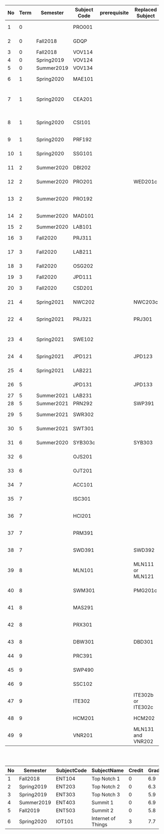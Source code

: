 <Table class='table table-hover'><thead class='thead-inverse'><tr><th  style='width:10px'>No</th><th  style='width:15px'>Term</th><th style='width:80px'>Semester</th><th style='width:60px'>Subject Code</th><th style='width:60px'>prerequisite</th><th style='width:80px'>Replaced Subject</th><th>Subject Name</th><th  style='width:10px'>Credit</th><th style='width:20px'>Grade</th><th style='width:80px'>Status</th></tr></thead>  <tbody><tr><td>1</td><td>0</td><td></td><td style='width:60px'>PRO001</td><td style='width:60px'></td><td><span class='label label-warning'></span></td><td>Programming with Alice</td><td></td><td> </td><td><span class='label label-default'>Not started</span></td></tr><tr><td>2</td><td>0</td><td>Fall2018</td><td>GDQP</td><td style='width:60px'></td><td></td><td>Military Education</td><td>0</td><td><span class='label label-primary'>6.5</span></td><td><span class='label label-success'>Passed</span></td></tr><tr><td>3</td><td>0</td><td>Fall2018</td><td>VOV114</td><td style='width:60px'></td><td></td><td>Vovinam 1_2</td><td>2</td><td><span class='label label-primary'>10</span></td><td><span class='label label-success'>Passed</span></td></tr><tr><td>4</td><td>0</td><td>Spring2019</td><td>VOV124</td><td style='width:60px'></td><td></td><td>Vovinam 3_4</td><td>2</td><td><span class='label label-primary'>9.2</span></td><td><span class='label label-success'>Passed</span></td></tr><tr><td>5</td><td>0</td><td>Summer2019</td><td>VOV134</td><td style='width:60px'></td><td></td><td>Vovinam 5_6</td><td>2</td><td><span class='label label-primary'>6</span></td><td><span class='label label-success'>Passed</span></td></tr><tr><td>6</td><td>1</td><td>Spring2020</td><td>MAE101</td><td style='width:60px'></td><td></td><td>Mathematics for Engineering</td><td>3</td><td><span class='label label-primary'>6.7</span></td><td><span class='label label-success'>Passed</span></td></tr><tr><td>7</td><td>1</td><td>Spring2020</td><td>CEA201</td><td style='width:60px'></td><td></td><td>Computer Organization and Architecture</td><td>3</td><td><span class='label label-primary'>7.6</span></td><td><span class='label label-success'>Passed</span></td></tr><tr><td>8</td><td>1</td><td>Spring2020</td><td>CSI101</td><td style='width:60px'></td><td></td><td>Connecting to Computer Science</td><td>3</td><td><span class='label label-primary'>8.6</span></td><td><span class='label label-success'>Passed</span></td></tr><tr><td>9</td><td>1</td><td>Spring2020</td><td>PRF192</td><td style='width:60px'></td><td></td><td>Programming Fundamentals</td><td>3</td><td><span class='label label-primary'>8.5</span></td><td><span class='label label-success'>Passed</span></td></tr><tr><td>10</td><td>1</td><td>Spring2020</td><td>SSG101</td><td style='width:60px'></td><td></td><td>Working in Group Skills</td><td>3</td><td><span class='label label-primary'>7.4</span></td><td><span class='label label-success'>Passed</span></td></tr><tr><td>11</td><td>2</td><td>Summer2020</td><td>DBI202</td><td style='width:60px'></td><td></td><td>Databases Systems</td><td>3</td><td><span class='label label-primary'>6.8</span></td><td><span class='label label-success'>Passed</span></td></tr><tr><td>12</td><td>2</td><td>Summer2020</td><td>PRO201</td><td style='width:60px'></td><td>WED201c</td><td>Front-end Web Development</td><td>3</td><td><span class='label label-primary'>9.4</span></td><td><span class='label label-success'>Passed</span></td></tr><tr><td>13</td><td>2</td><td>Summer2020</td><td>PRO192</td><td style='width:60px'></td><td></td><td>Object-Oriented Programming</td><td>3</td><td><span class='label label-primary'>8.2</span></td><td><span class='label label-success'>Passed</span></td></tr><tr><td>14</td><td>2</td><td>Summer2020</td><td>MAD101</td><td style='width:60px'></td><td></td><td>Discrete mathematics</td><td>3</td><td><span class='label label-primary'>7.9</span></td><td><span class='label label-success'>Passed</span></td></tr><tr><td>15</td><td>2</td><td>Summer2020</td><td>LAB101</td><td style='width:60px'></td><td></td><td>C Lab</td><td>3</td><td><span class='label label-primary'></span></td><td><span class='label label-success'>Passed</span></td></tr><tr><td>16</td><td>3</td><td>Fall2020</td><td>PRJ311</td><td style='width:60px'></td><td></td><td>Desktop Java Applications</td><td>3</td><td><span class='label label-primary'>9</span></td><td><span class='label label-success'>Passed</span></td></tr><tr><td>17</td><td>3</td><td>Fall2020</td><td>LAB211</td><td style='width:60px'></td><td></td><td>OOP with Java Lab</td><td>3</td><td><span class='label label-primary'>0</span></td><td><span class='label label-success'>Passed</span></td></tr><tr><td>18</td><td>3</td><td>Fall2020</td><td>OSG202</td><td style='width:60px'></td><td></td><td>Operating Systems</td><td>3</td><td><span class='label label-primary'>6.9</span></td><td><span class='label label-success'>Passed</span></td></tr><tr><td>19</td><td>3</td><td>Fall2020</td><td>JPD111</td><td style='width:60px'></td><td></td><td>Japanese 1</td><td>3</td><td><span class='label label-primary'>7.7</span></td><td><span class='label label-success'>Passed</span></td></tr><tr><td>20</td><td>3</td><td>Fall2020</td><td>CSD201</td><td style='width:60px'></td><td></td><td>Data Structures and Algorithms</td><td>3</td><td><span class='label label-primary'>8.2</span></td><td><span class='label label-success'>Passed</span></td></tr><tr><td>21</td><td>4</td><td>Spring2021</td><td>NWC202</td><td style='width:60px'></td><td>NWC203c</td><td>Computer Networking</td><td>3</td><td><span class='label label-primary'>7</span></td><td><span class='label label-success'>Passed</span></td></tr><tr><td>22</td><td>4</td><td>Spring2021</td><td>PRJ321</td><td style='width:60px'></td><td>PRJ301</td><td>Web-Based Java Applications</td><td>3</td><td><span class='label label-primary'>6.7</span></td><td><span class='label label-success'>Passed</span></td></tr><tr><td>23</td><td>4</td><td>Spring2021</td><td>SWE102</td><td style='width:60px'></td><td></td><td>Introduction to Software Engineering</td><td>3</td><td><span class='label label-primary'>7.4</span></td><td><span class='label label-success'>Passed</span></td></tr><tr><td>24</td><td>4</td><td>Spring2021</td><td>JPD121</td><td style='width:60px'></td><td>JPD123</td><td>Elementary Japanese 1.2</td><td>3</td><td><span class='label label-primary'>7.6</span></td><td><span class='label label-success'>Passed</span></td></tr><tr><td>25</td><td>4</td><td>Spring2021</td><td>LAB221</td><td style='width:60px'></td><td></td><td>Desktop Java Lab</td><td>3</td><td><span class='label label-primary'></span></td><td><span class='label label-success'>Passed</span></td></tr><tr><td>26</td><td>5</td><td></td><td style='width:60px'>JPD131</td><td style='width:60px'></td><td><span class='label label-warning'>JPD133</span></td><td>Japanese Elementary 3</td><td></td><td> </td><td><span class='label label-default'>Not started</span></td></tr><tr><td>27</td><td>5</td><td>Summer2021</td><td style='width:60px'>LAB231</td><td style='width:60px'></td><td><span class='label label-warning'></span></td><td>Web Java Lab</td><td></td><td> </td><td><span class='label label-info'>Studying</span></td></tr><tr><td>28</td><td>5</td><td>Summer2021</td><td style='width:60px'>PRN292</td><td style='width:60px'></td><td><span class='label label-warning'>SWP391</span></td><td>.NET and C#</td><td></td><td> </td><td><span class='label label-info'>Studying</span></td></tr><tr><td>29</td><td>5</td><td>Summer2021</td><td style='width:60px'>SWR302</td><td style='width:60px'></td><td><span class='label label-warning'></span></td><td>Software Requirement</td><td></td><td> </td><td><span class='label label-info'>Studying</span></td></tr><tr><td>30</td><td>5</td><td>Summer2021</td><td style='width:60px'>SWT301</td><td style='width:60px'></td><td><span class='label label-warning'></span></td><td>Software Testing</td><td></td><td> </td><td><span class='label label-info'>Studying</span></td></tr><tr><td>31</td><td>6</td><td>Summer2020</td><td>SYB303c</td><td style='width:60px'></td><td>SYB303</td><td>Start Your Business</td><td>0</td><td><span class='label label-primary'>6.8</span></td><td><span class='label label-success'>Passed</span></td></tr><tr><td>32</td><td>6</td><td></td><td style='width:60px'>OJS201</td><td style='width:60px'></td><td><span class='label label-warning'></span></td><td>On the job training1</td><td></td><td> </td><td><span class='label label-default'>Not started</span></td></tr><tr><td>33</td><td>6</td><td></td><td style='width:60px'>OJT201</td><td style='width:60px'></td><td><span class='label label-warning'></span></td><td>On the job training</td><td></td><td> </td><td><span class='label label-default'>Not started</span></td></tr><tr><td>34</td><td>7</td><td></td><td style='width:60px'>ACC101</td><td style='width:60px'></td><td><span class='label label-warning'></span></td><td>Principles of Accounting</td><td></td><td> </td><td><span class='label label-default'>Not started</span></td></tr><tr><td>35</td><td>7</td><td></td><td style='width:60px'>ISC301</td><td style='width:60px'></td><td><span class='label label-warning'></span></td><td>e-Commerce</td><td></td><td> </td><td><span class='label label-default'>Not started</span></td></tr><tr><td>36</td><td>7</td><td></td><td style='width:60px'>HCI201</td><td style='width:60px'></td><td><span class='label label-warning'></span></td><td>Human-Computer Interaction</td><td></td><td> </td><td><span class='label label-default'>Not started</span></td></tr><tr><td>37</td><td>7</td><td></td><td style='width:60px'>PRM391</td><td style='width:60px'></td><td><span class='label label-warning'></span></td><td>Mobile Programming</td><td></td><td> </td><td><span class='label label-default'>Not started</span></td></tr><tr><td>38</td><td>7</td><td></td><td style='width:60px'>SWD391</td><td style='width:60px'></td><td><span class='label label-warning'>SWD392</span></td><td>Software Architecture and Design</td><td></td><td> </td><td><span class='label label-default'>Not started</span></td></tr><tr><td>39</td><td>8</td><td></td><td style='width:60px'>MLN101</td><td style='width:60px'></td><td><span class='label label-warning'>MLN111 or  MLN121</span></td><td>Principles of Marxism - Leninism</td><td></td><td> </td><td><span class='label label-default'>Not started</span></td></tr><tr><td>40</td><td>8</td><td></td><td style='width:60px'>SWM301</td><td style='width:60px'></td><td><span class='label label-warning'>PMG201c</span></td><td>Software project management</td><td></td><td> </td><td><span class='label label-default'>Not started</span></td></tr><tr><td>41</td><td>8</td><td></td><td style='width:60px'>MAS291</td><td style='width:60px'></td><td><span class='label label-warning'></span></td><td>Statistics & Probability</td><td></td><td> </td><td><span class='label label-default'>Not started</span></td></tr><tr><td>42</td><td>8</td><td></td><td style='width:60px'>PRX301</td><td style='width:60px'></td><td><span class='label label-warning'></span></td><td>Web Development (XML)</td><td></td><td> </td><td><span class='label label-default'>Not started</span></td></tr><tr><td>43</td><td>8</td><td></td><td style='width:60px'>DBW301</td><td style='width:60px'></td><td><span class='label label-warning'>DBD301</span></td><td>Data warehouse</td><td></td><td> </td><td><span class='label label-default'>Not started</span></td></tr><tr><td>44</td><td>9</td><td></td><td style='width:60px'>PRC391</td><td style='width:60px'></td><td><span class='label label-warning'></span></td><td>Cloud Computing</td><td></td><td> </td><td><span class='label label-default'>Not started</span></td></tr><tr><td>45</td><td>9</td><td></td><td style='width:60px'>SWP490</td><td style='width:60px'></td><td><span class='label label-warning'></span></td><td>Capstone Project</td><td></td><td> </td><td><span class='label label-default'>Not started</span></td></tr><tr><td>46</td><td>9</td><td></td><td style='width:60px'>SSC102</td><td style='width:60px'></td><td><span class='label label-warning'></span></td><td>Business Communication</td><td></td><td> </td><td><span class='label label-default'>Not started</span></td></tr><tr><td>47</td><td>9</td><td></td><td style='width:60px'>ITE302</td><td style='width:60px'></td><td><span class='label label-warning'>ITE302b or  ITE302c</span></td><td>Ethics in Information technology</td><td></td><td> </td><td><span class='label label-default'>Not started</span></td></tr><tr><td>48</td><td>9</td><td></td><td style='width:60px'>HCM201</td><td style='width:60px'></td><td><span class='label label-warning'>HCM202</span></td><td>HCM Ideology</td><td></td><td> </td><td><span class='label label-default'>Not started</span></td></tr><tr><td>49</td><td>9</td><td></td><td style='width:60px'>VNR201</td><td style='width:60px'></td><td><span class='label label-warning'>MLN131 and  VNR202</span></td><td>Revolutionary line of CPV</td><td></td><td> </td><td><span class='label label-default'>Not started</span></td></tr>  </tbody><Table>
<br/><Table class='table table-hover'><thead class='thead-inverse'><tr><th  style='width:10px'>No</th><th  style='width:40px'>Semester</th><th style='width:40px'>SubjectCode</th><th>SubjectName</th><th>Credit</th><th style='width:20px'>Grade</th><th style='width:55px'>Status</th></tr></thead>  <tbody><tr><td>1</td><td>Fall2018</td><td>ENT104</td><td>Top Notch 1</td><td>0</td><td><span class='label label-primary'>6.9</span></td><td><span class='label label-success'>Passed</span></td></tr><tr><td>2</td><td>Spring2019</td><td>ENT203</td><td>Top Notch 2</td><td>0</td><td><span class='label label-primary'>6.3</span></td><td><span class='label label-success'>Passed</span></td></tr><tr><td>3</td><td>Spring2019</td><td>ENT303</td><td>Top Notch 3</td><td>0</td><td><span class='label label-primary'>5.9</span></td><td><span class='label label-success'>Passed</span></td></tr><tr><td>4</td><td>Summer2019</td><td>ENT403</td><td>Summit 1</td><td>0</td><td><span class='label label-primary'>6.9</span></td><td><span class='label label-success'>Passed</span></td></tr><tr><td>5</td><td>Fall2019</td><td>ENT503</td><td>Summit 2</td><td>0</td><td><span class='label label-primary'>5.8</span></td><td><span class='label label-success'>Passed</span></td></tr><tr><td>6</td><td>Spring2020</td><td>IOT101</td><td>Internet of Things</td><td>3</td><td><span class='label label-primary'>7.7</span></td><td><span class='label label-success'>Passed</span></td></tr>  </tbody><Table>
